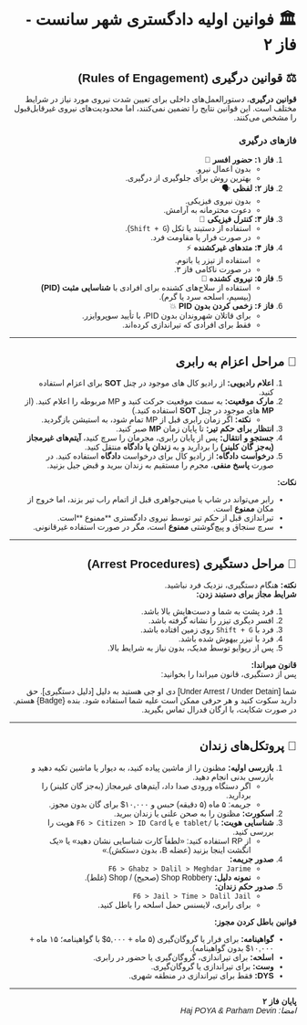 <div dir="rtl" style="text-align: right; font-family: 'Vazir', 'Arial', sans-serif;">

# 🏛️ **فوانین اولیه دادگستری شهر سانست - فاز ۲**


## ⚖️ **قوانین درگیری (Rules of Engagement)**

**قوانین درگیری**، دستورالعمل‌های داخلی برای تعیین شدت نیروی مورد نیاز در شرایط مختلف است. این قوانین نتایج را تضمین نمی‌کنند، اما محدودیت‌های نیروی غیرقابل‌قبول را مشخص می‌کنند.

### **فازهای درگیری**  
1. **فاز ۱: حضور افسر** 👮  
   - بدون اعمال نیرو.  
   - بهترین روش برای جلوگیری از درگیری.  
2. **فاز ۲: لفظی** 🗣️  
   - بدون نیروی فیزیکی.  
   - دعوت محترمانه به آرامش.  
3. **فاز ۳: کنترل فیزیکی** 🤝  
   - استفاده از دستبند یا تکل (`Shift + G`).  
   - در صورت فرار یا مقاومت فرد.  
4. **فاز ۴: متدهای غیرکشنده** ⚡  
   - استفاده از تیزر یا باتوم.  
   - در صورت ناکامی فاز ۳.  
5. **فاز ۵: نیروی کشنده** 🔫  
   - استفاده از سلاح‌های کشنده برای افرادی با **شناسایی مثبت (PID)** (بیسیم، اسلحه سرد یا گرم).  
6. **فاز ۶: زخمی کردن بدون PID** 💥  
   - برای قاتلان شهروندان بدون PID، با تأیید سوپروایزر.  
   - فقط برای افرادی که تیراندازی کرده‌اند.

---

## 🚨 **مراحل اعزام به رابری**

1. **اعلام رادیویی:** از رادیو کال های موجود در چنل **SOT** برای اعزام استفاده کنید.  
2. **مارک موقعیت:** به سمت موقعیت حرکت کنید و MP مربوطه را اعلام کنید. (از **MP** های موجود در چنل **SOT** استفاده کنید.) 
   - **نکته:** اگر زمان رابری قبل از MP تمام شود، به استیشن بازگردید.  
3. **انتظار برای حکم تیر:** تا پایان زمان **MP** صبر کنید.  
4. **جستجو و انتقال:** پس از پایان رابری، مجرمان را سرچ کنید، **آیتم‌های غیرمجاز (به‌جز گان کلینر)** را بردارید و به **زندان یا دادگاه** منتقل کنید.  
5. **درخواست دادگاه:** از رادیو کال برای درخواست **دادگاه** استفاده کنید. در صورت **پاسخ منفی**، مجرم را مستقیم به زندان ببرید و قبض جیل بزنید.  

**نکات:**  
- رابر می‌تواند در شاپ یا مینی‌جواهری قبل از اتمام راب تیر بزند، اما خروج از مکان **ممنوع** است.  
- تیراندازی قبل از حکم تیر توسط نیروی دادگستری **ممنوع **است.  
- سرچ سنجاق و پیچ‌گوشتی **ممنوع** است، مگر در صورت استفاده غیرقانونی.  

---

## 🔗 **مراحل دستگیری (Arrest Procedures)**

**نکته:** هنگام دستگیری، نزدیک فرد نباشید.  
**شرایط مجاز برای دستبند زدن:**  
1. فرد پشت به شما و دست‌هایش بالا باشد.  
2. افسر دیگری تیزر را نشانه گرفته باشد.  
3. فرد با `Shift + G` روی زمین افتاده باشد.  
4. فرد با تیزر بیهوش شده باشد.  
5. پس از ریوایو توسط مدیک، بدون نیاز به شرایط بالا.  

**قانون میراندا:**  
پس از دستگیری، قانون میراندا را بخوانید:  

شما [Under Arrest / Under Detain] دی او جی هستید به دلیل [دلیل دستگیری]. حق دارید سکوت کنید و هر حرفی ممکن است علیه شما استفاده شود. بنده {Badge} هستم. در صورت شکایت، با ارگان فدرال تماس بگیرید.


---

## 🏢 **پروتکل‌های زندان**

1. **بازرسی اولیه:** مظنون را از ماشین پیاده کنید، به دیوار یا ماشین تکیه دهید و بازرسی بدنی انجام دهید.  
   - اگر دستگاه ورودی صدا داد، آیتم‌های غیرمجاز (به‌جز گان کلینر) را بردارید.  
   - جریمه: ۵ ماه (۵ دقیقه) حبس و ۱۰,۰۰۰$ برای گان بدون مجوز.  
2. **اسکورت:** مظنون را به صحن علنی یا زندان ببرید.  
3. **شناسایی هویت:** با `/e tablet` یا `F6 > Citizen > ID Card` هویت را بررسی کنید.  
   - از RP استفاده کنید: «لطفاً کارت شناسایی نشان دهید» یا «یک انگشت اینجا بزنید (عضله B، بدون دستکش).»  
4. **صدور جریمه:**  
   - `F6 > Ghabz > Dalil > Meghdar Jarime`  
   - **نمونه دلیل:** Shop Robbery (صحیح) / Shop (غلط).  
5. **صدور حکم زندان:**  
   - `F6 > Jail > Time > Dalil Jail`  
   - برای رابری، لایسنس حمل اسلحه را باطل کنید.  

**قوانین باطل کردن مجوز:**  
- **گواهینامه:** برای فرار یا گروگان‌گیری (۵ ماه + ۵,۰۰۰$ با گواهینامه؛ ۱۵ ماه + ۱۰,۰۰۰$ بدون گواهینامه).  
- **اسلحه:** برای تیراندازی، گروگان‌گیری یا حضور در رابری.  
- **وست:** برای تیراندازی یا گروگان‌گیری.  
- **DYS:** فقط برای تیراندازی در منطقه شهری.

---

**پایان فاز ۲**  
*امضا: Haj POYA & Parham Devin*

</div>
